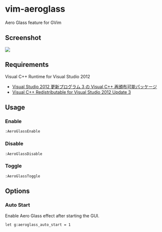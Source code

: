 vim-aeroglass
=============

Aero Glass feature for GVim

Screenshot
----------

![](http://media.tumblr.com/30f6153a6221d47bc52111d0ae9ff081/tumblr_inline_mueorzOI5w1qz58bw.png)

Requirements
------------

Visual C++ Runtime for Visual Studio 2012

- [Visual Studio 2012 更新プログラム 3 の Visual C++ 再頒布可能パッケージ](http://www.microsoft.com/ja-jp/download/details.aspx?id=30679)
- [Visual C++ Redistributable for Visual Studio 2012 Update 3](http://www.microsoft.com/en-us/download/details.aspx?id=30679)

Usage
-----

### Enable

`:AeroGlassEnable`

### Disable

`:AeroGlassDisable`

### Toggle

`:AeroGlassToggle`

Options
-------

### Auto Start

Enable Aero Glass effect after starting the GUI.

`let g:aeroglass_auto_start = 1`


